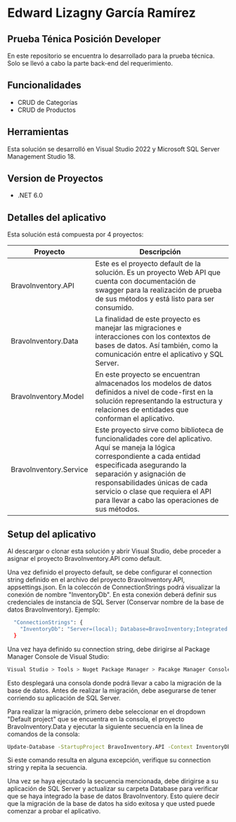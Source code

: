 # Edward Lizagny García Ramírez
## Prueba Ténica Posición Developer

En este repositorio se encuentra lo desarrollado para la prueba técnica. 
Solo se llevó a cabo la parte back-end del requerimiento.

## Funcionalidades
- CRUD de Categorías
- CRUD de Productos

## Herramientas

Esta solución se desarrolló en Visual Studio 2022 y Microsoft SQL Server Management Studio 18. 
## Version de Proyectos
- .NET 6.0

## Detalles del aplicativo
Esta solución está compuesta por 4 proyectos:

| Proyecto | Descripción |
| ------ | ------ |
| BravoInventory.API | Este es el proyecto default de la solución. Es un proyecto Web API que cuenta con documentación de swagger para la realización de prueba de sus métodos y está listo para ser consumido.|
| BravoInventory.Data | La finalidad de este proyecto es manejar las migraciones e interacciones con los contextos de bases de datos. Así también, como la comunicación entre el aplicativo y SQL Server. |
| BravoInventory.Model | En este proyecto se encuentran almacenados los modelos de datos definidos a nivel de code-first en la solución representando la estructura y relaciones de entidades que conforman el aplicativo. |
| BravoInventory.Service | Este proyecto sirve como biblioteca de funcionalidades core del aplicativo. Aquí se maneja la lógica correspondiente a cada entidad especificada asegurando la separación y asignación de responsabilidades únicas de cada servicio o clase que requiera el API para llevar a cabo las operaciones de sus métodos. |

## Setup del aplicativo
Al descargar o clonar esta solución y abrir Visual Studio, debe proceder a asignar el proyecto BravoInventory.API como default.

Una vez definido el proyecto default, se debe configurar el connection string definido en el archivo del proyecto BravoInventory.API, appsettings.json. En la coleccón de ConnectionStrings podrá visualizar la conexión de nombre "InventoryDb". En esta conexión deberá definir sus credenciales de instancia de SQL Server (Conservar nombre de la base de datos BravoInventory). Ejemplo:
```sh
  "ConnectionStrings": {
    "InventoryDb": "Server=(local); Database=BravoInventory;Integrated Security=false; User Id=sa; Password=sqladmin"
  }
```

Una vez haya definido su connection string, debe dirigirse al Package Manager Console de Visual Studio:
```sh
Visual Studio > Tools > Nuget Package Manager > Pacakge Manager Console
```
Esto desplegará una consola donde podrá llevar a cabo la migración de la base de datos. Antes de realizar la migración, debe asegurarse de tener corriendo su aplicación de SQL Server.

Para realizar la migración, primero debe seleccionar en el dropdown "Default project" que se encuentra en la consola, el proyecto BravoInventory.Data y ejecutar la siguiente secuencia en la linea de comandos de la consola:
```sh
Update-Database -StartupProject BravoInventory.API -Context InventoryDbContext
```
Si este comando resulta en alguna excepción, verifique su connection string y repita la secuencia.

Una vez se haya ejecutado la secuencia mencionada, debe dirigirse a su aplicación de SQL Server y actualizar su carpeta Database para verificar que se haya integrado la base de datos BravoInventory. Esto quiere decir que la migración de la base de datos ha sido exitosa y que usted puede comenzar a probar el aplicativo.
